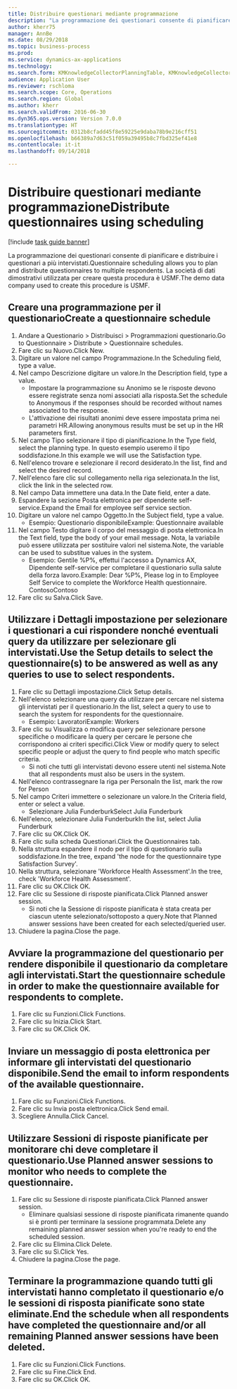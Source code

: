 ```yaml
--- 
title: Distribuire questionari mediante programmazione
description: "La programmazione dei questionari consente di pianificare e distribuire i questionari a più intervistati."
author: kherr75
manager: AnnBe
ms.date: 08/29/2018
ms.topic: business-process
ms.prod: 
ms.service: dynamics-ax-applications
ms.technology: 
ms.search.form: KMKnowledgeCollectorPlanningTable, KMKnowledgeCollectorPlanningMulti, SysQueryForm, HcmPersonLookup, KMKnowledgeCollectorPlanning
audience: Application User
ms.reviewer: rschloma
ms.search.scope: Core, Operations
ms.search.region: Global
ms.author: kherr
ms.search.validFrom: 2016-06-30
ms.dyn365.ops.version: Version 7.0.0
ms.translationtype: HT
ms.sourcegitcommit: 0312b8cfadd45f8e59225e9daba78b9e216cff51
ms.openlocfilehash: b66389a7d63c51f059a39495b8c7fbd325ef41e8
ms.contentlocale: it-it
ms.lasthandoff: 09/14/2018

---
```

# <a name="distribute-questionnaires-using-scheduling"></a><span data-ttu-id="f5136-103">Distribuire questionari mediante programmazione</span><span class="sxs-lookup"><span data-stu-id="f5136-103">Distribute questionnaires using scheduling</span></span>

[!include [task guide banner](../../includes/task-guide-banner.md)]

<span data-ttu-id="f5136-104">La programmazione dei questionari consente di pianificare e distribuire i questionari a più intervistati.</span><span class="sxs-lookup"><span data-stu-id="f5136-104">Questionnaire scheduling allows you to plan and distribute questionnaires to multiple respondents.</span></span> <span data-ttu-id="f5136-105">La società di dati dimostrativi utilizzata per creare questa procedura è USMF.</span><span class="sxs-lookup"><span data-stu-id="f5136-105">The demo data company used to create this procedure is USMF.</span></span>


## <a name="create-a-questionnaire-schedule"></a><span data-ttu-id="f5136-106">Creare una programmazione per il questionario</span><span class="sxs-lookup"><span data-stu-id="f5136-106">Create a questionnaire schedule</span></span>
1. <span data-ttu-id="f5136-107">Andare a Questionario > Distribuisci > Programmazioni questionario.</span><span class="sxs-lookup"><span data-stu-id="f5136-107">Go to Questionnaire > Distribute > Questionnaire schedules.</span></span>
2. <span data-ttu-id="f5136-108">Fare clic su Nuovo.</span><span class="sxs-lookup"><span data-stu-id="f5136-108">Click New.</span></span>
3. <span data-ttu-id="f5136-109">Digitare un valore nel campo Programmazione.</span><span class="sxs-lookup"><span data-stu-id="f5136-109">In the Scheduling field, type a value.</span></span>
4. <span data-ttu-id="f5136-110">Nel campo Descrizione digitare un valore.</span><span class="sxs-lookup"><span data-stu-id="f5136-110">In the Description field, type a value.</span></span>
    * <span data-ttu-id="f5136-111">Impostare la programmazione su Anonimo se le risposte devono essere registrate senza nomi associati alla risposta.</span><span class="sxs-lookup"><span data-stu-id="f5136-111">Set the schedule to Anonymous if the responses should be recorded without names associated to the response.</span></span>  
    * <span data-ttu-id="f5136-112">L'attivazione dei risultati anonimi deve essere impostata prima nei parametri HR.</span><span class="sxs-lookup"><span data-stu-id="f5136-112">Allowing anonymous results must be set up in the HR parameters first.</span></span>  
5. <span data-ttu-id="f5136-113">Nel campo Tipo selezionare il tipo di pianificazione.</span><span class="sxs-lookup"><span data-stu-id="f5136-113">In the Type field, select the planning type.</span></span>  <span data-ttu-id="f5136-114">In questo esempio useremo il tipo soddisfazione.</span><span class="sxs-lookup"><span data-stu-id="f5136-114">In this example we will use the Satisfaction type.</span></span>
6. <span data-ttu-id="f5136-115">Nell'elenco trovare e selezionare il record desiderato.</span><span class="sxs-lookup"><span data-stu-id="f5136-115">In the list, find and select the desired record.</span></span>
7. <span data-ttu-id="f5136-116">Nell'elenco fare clic sul collegamento nella riga selezionata.</span><span class="sxs-lookup"><span data-stu-id="f5136-116">In the list, click the link in the selected row.</span></span>
8. <span data-ttu-id="f5136-117">Nel campo Data immettere una data.</span><span class="sxs-lookup"><span data-stu-id="f5136-117">In the Date field, enter a date.</span></span>
9. <span data-ttu-id="f5136-118">Espandere la sezione Posta elettronica per dipendente self-service.</span><span class="sxs-lookup"><span data-stu-id="f5136-118">Expand the Email for employee self service section.</span></span>
10. <span data-ttu-id="f5136-119">Digitare un valore nel campo Oggetto.</span><span class="sxs-lookup"><span data-stu-id="f5136-119">In the Subject field, type a value.</span></span>
    * <span data-ttu-id="f5136-120">Esempio: Questionario disponibile</span><span class="sxs-lookup"><span data-stu-id="f5136-120">Example: Questionnaire available</span></span>  
11. <span data-ttu-id="f5136-121">Nel campo Testo digitare il corpo del messaggio di posta elettronica.</span><span class="sxs-lookup"><span data-stu-id="f5136-121">In the Text field, type the body of your email message.</span></span> <span data-ttu-id="f5136-122">Nota, la variabile può essere utilizzata per sostituire valori nel sistema.</span><span class="sxs-lookup"><span data-stu-id="f5136-122">Note, the variable can be used to substitue values in the system.</span></span>
    * <span data-ttu-id="f5136-123">Esempio:   Gentile %P%,  effettui l'accesso a Dynamics AX, Dipendente self-service per completare il questionario sulla salute della forza lavoro.</span><span class="sxs-lookup"><span data-stu-id="f5136-123">Example:   Dear %P%,  Please log in to Employee Self Service to complete the Workforce Health questionnaire.</span></span>  <span data-ttu-id="f5136-124">Contoso</span><span class="sxs-lookup"><span data-stu-id="f5136-124">Contoso</span></span>  
12. <span data-ttu-id="f5136-125">Fare clic su Salva.</span><span class="sxs-lookup"><span data-stu-id="f5136-125">Click Save.</span></span>

## <a name="use-the-setup-details-to-select-the-questionnaires-to-be-answered-as-well-as-any-queries-to-use-to-select-respondents"></a><span data-ttu-id="f5136-126">Utilizzare i Dettagli impostazione per selezionare i questionari a cui rispondere nonché eventuali query da utilizzare per selezionare gli intervistati.</span><span class="sxs-lookup"><span data-stu-id="f5136-126">Use the Setup details to select the questionnaire(s) to be answered as well as any queries to use to select respondents.</span></span>
1. <span data-ttu-id="f5136-127">Fare clic su Dettagli impostazione.</span><span class="sxs-lookup"><span data-stu-id="f5136-127">Click Setup details.</span></span>
2. <span data-ttu-id="f5136-128">Nell'elenco selezionare una query da utilizzare per cercare nel sistema gli intervistati per il questionario.</span><span class="sxs-lookup"><span data-stu-id="f5136-128">In the list, select a query to use to search the system for respondents for the questionnaire.</span></span>
    * <span data-ttu-id="f5136-129">Esempio: Lavoratori</span><span class="sxs-lookup"><span data-stu-id="f5136-129">Example: Workers</span></span>  
3. <span data-ttu-id="f5136-130">Fare clic su Visualizza o modifica query per selezionare persone specifiche o modificare la query per cercare le persone che corrispondono ai criteri specifici.</span><span class="sxs-lookup"><span data-stu-id="f5136-130">Click View or modify query to select specific people or adjust the query to find people who match specific criteria.</span></span>
    * <span data-ttu-id="f5136-131">Si noti che tutti gli intervistati devono essere utenti nel sistema.</span><span class="sxs-lookup"><span data-stu-id="f5136-131">Note that all respondents must also be users in the system.</span></span>  
4. <span data-ttu-id="f5136-132">Nell'elenco contrassegnare la riga per Persona</span><span class="sxs-lookup"><span data-stu-id="f5136-132">In the list, mark the row for Person</span></span>
5. <span data-ttu-id="f5136-133">Nel campo Criteri immettere o selezionare un valore.</span><span class="sxs-lookup"><span data-stu-id="f5136-133">In the Criteria field, enter or select a value.</span></span>
    * <span data-ttu-id="f5136-134">Selezionare Julia Funderburk</span><span class="sxs-lookup"><span data-stu-id="f5136-134">Select Julia Funderburk</span></span>  
6. <span data-ttu-id="f5136-135">Nell'elenco, selezionare Julia Funderburk</span><span class="sxs-lookup"><span data-stu-id="f5136-135">In the list, select Julia Funderburk</span></span>
7. <span data-ttu-id="f5136-136">Fare clic su OK.</span><span class="sxs-lookup"><span data-stu-id="f5136-136">Click OK.</span></span>
8. <span data-ttu-id="f5136-137">Fare clic sulla scheda Questionari.</span><span class="sxs-lookup"><span data-stu-id="f5136-137">Click the Questionnaires tab.</span></span>
9. <span data-ttu-id="f5136-138">Nella struttura espandere il nodo per il tipo di questionario sulla soddisfazione.</span><span class="sxs-lookup"><span data-stu-id="f5136-138">In the tree, expand 'the node for the questionnaire type Satisfaction Survey'.</span></span>
10. <span data-ttu-id="f5136-139">Nella struttura, selezionare 'Workforce Health Assessment'.</span><span class="sxs-lookup"><span data-stu-id="f5136-139">In the tree, check 'Workforce Health Assessment'.</span></span>
11. <span data-ttu-id="f5136-140">Fare clic su OK.</span><span class="sxs-lookup"><span data-stu-id="f5136-140">Click OK.</span></span>
12. <span data-ttu-id="f5136-141">Fare clic su Sessione di risposte pianificata.</span><span class="sxs-lookup"><span data-stu-id="f5136-141">Click Planned answer session.</span></span>
    * <span data-ttu-id="f5136-142">Si noti che la Sessione di risposte pianificata è stata creata per ciascun utente selezionato/sottoposto a query.</span><span class="sxs-lookup"><span data-stu-id="f5136-142">Note that Planned answer sessions have been created for each selected/queried user.</span></span>  
13. <span data-ttu-id="f5136-143">Chiudere la pagina.</span><span class="sxs-lookup"><span data-stu-id="f5136-143">Close the page.</span></span>

## <a name="start-the-questionnaire-schedule-in-order-to-make-the-questionnaire-available-for-respondents-to-complete"></a><span data-ttu-id="f5136-144">Avviare la programmazione del questionario per rendere disponibile il questionario da completare agli intervistati.</span><span class="sxs-lookup"><span data-stu-id="f5136-144">Start the questionnaire schedule in order to make the questionnaire available for respondents to complete.</span></span>
1. <span data-ttu-id="f5136-145">Fare clic su Funzioni.</span><span class="sxs-lookup"><span data-stu-id="f5136-145">Click Functions.</span></span>
2. <span data-ttu-id="f5136-146">Fare clic su Inizia.</span><span class="sxs-lookup"><span data-stu-id="f5136-146">Click Start.</span></span>
3. <span data-ttu-id="f5136-147">Fare clic su OK.</span><span class="sxs-lookup"><span data-stu-id="f5136-147">Click OK.</span></span>

## <a name="send-the-email-to-inform-respondents-of-the-available-questionnaire"></a><span data-ttu-id="f5136-148">Inviare un messaggio di posta elettronica per informare gli intervistati del questionario disponibile.</span><span class="sxs-lookup"><span data-stu-id="f5136-148">Send the email to inform respondents of the available questionnaire.</span></span>
1. <span data-ttu-id="f5136-149">Fare clic su Funzioni.</span><span class="sxs-lookup"><span data-stu-id="f5136-149">Click Functions.</span></span>
2. <span data-ttu-id="f5136-150">Fare clic su Invia posta elettronica.</span><span class="sxs-lookup"><span data-stu-id="f5136-150">Click Send email.</span></span>
3. <span data-ttu-id="f5136-151">Scegliere Annulla.</span><span class="sxs-lookup"><span data-stu-id="f5136-151">Click Cancel.</span></span>

## <a name="use-planned-answer-sessions-to-monitor-who-needs-to-complete-the-questionnaire"></a><span data-ttu-id="f5136-152">Utilizzare Sessioni di risposte pianificate per monitorare chi deve completare il questionario.</span><span class="sxs-lookup"><span data-stu-id="f5136-152">Use Planned answer sessions to monitor who needs to complete the questionnaire.</span></span>
1. <span data-ttu-id="f5136-153">Fare clic su Sessione di risposte pianificata.</span><span class="sxs-lookup"><span data-stu-id="f5136-153">Click Planned answer session.</span></span>
    * <span data-ttu-id="f5136-154">Eliminare qualsiasi sessione di risposte pianificata rimanente quando si è pronti per terminare la sessione programmata.</span><span class="sxs-lookup"><span data-stu-id="f5136-154">Delete any remaining planned answer session when you're ready to end the scheduled session.</span></span>  
2. <span data-ttu-id="f5136-155">Fare clic su Elimina.</span><span class="sxs-lookup"><span data-stu-id="f5136-155">Click Delete.</span></span>
3. <span data-ttu-id="f5136-156">Fare clic su Sì.</span><span class="sxs-lookup"><span data-stu-id="f5136-156">Click Yes.</span></span>
4. <span data-ttu-id="f5136-157">Chiudere la pagina.</span><span class="sxs-lookup"><span data-stu-id="f5136-157">Close the page.</span></span>

## <a name="end-the-schedule-when-all-respondents-have-completed-the-questionnaire-andor-all-remaining-planned-answer-sessions-have-been-deleted"></a><span data-ttu-id="f5136-158">Terminare la programmazione quando tutti gli intervistati hanno completato il questionario e/o le sessioni di risposta pianificate sono state eliminate.</span><span class="sxs-lookup"><span data-stu-id="f5136-158">End the schedule when all respondents have completed the questionnaire and/or all remaining Planned answer sessions have been deleted.</span></span>
1. <span data-ttu-id="f5136-159">Fare clic su Funzioni.</span><span class="sxs-lookup"><span data-stu-id="f5136-159">Click Functions.</span></span>
2. <span data-ttu-id="f5136-160">Fare clic su Fine.</span><span class="sxs-lookup"><span data-stu-id="f5136-160">Click End.</span></span>
3. <span data-ttu-id="f5136-161">Fare clic su OK.</span><span class="sxs-lookup"><span data-stu-id="f5136-161">Click OK.</span></span>



